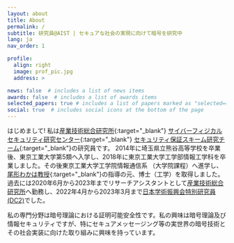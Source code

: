 ```yaml
---
layout: about
title: About
permalink: /
subtitle: 研究員@AIST | セキュアな社会の実現に向けて暗号を研究中
lang: ja
nav_order: 1

profile:
  align: right
  image: prof_pic.jpg
  address: >

news: false  # includes a list of news items
awards: false  # includes a list of awards items
selected_papers: true # includes a list of papers marked as "selected={true}"
social: true  # includes social icons at the bottom of the page
---
```


はじめまして! 私は[産業技術総合研究所](https://www.aist.go.jp/){:target="\_blank"} [サイバーフィジカルセキュリティ研究センター](https://www.cpsec.aist.go.jp/){:target="\_blank"} [セキュリティ保証スキーム研究チーム](https://www.cpsec.aist.go.jp/team/sasrt/){:target="\_blank"}の研究員です。
2014年に埼玉県立熊谷高等学校を卒業後、東京工業大学第5類へ入学し、2018年に東京工業大学工学部情報工学科を卒業しました。その後東京工業大学工学院情報通信系 （大学院課程）へ進学し、[尾形わかは教授](http://www.security.mot.titech.ac.jp/users/wakaha/index.html){:target="\_blank"}の指導の元、博士（工学）を取得しました。
過去には2020年6月から2023年までリサーチアシスタントとして[産業技術総合研究所](https://www.aist.go.jp/)へ勤務し、2022年4月から2023年3月まで[日本学術振興会特別研究員 (DC2)](https://www.jsps.go.jp/j-pd/index.html)でした。

私の専門分野は暗号理論における証明可能安全性です。私の興味は暗号理論及び情報セキュリティですが、特にセキュアメッセージング等の実世界の暗号技術とその社会実装に向けた取り組みに興味を持っています。
